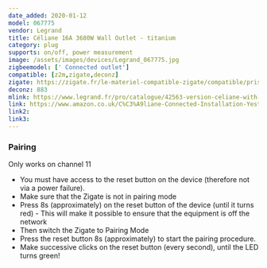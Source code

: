 ```yaml
---
date_added: 2020-01-12
model: 067775
vendor: Legrand
title: Céliane 16A 3680W Wall Outlet - titanium
category: plug
supports: on/off, power measurement
image: /assets/images/devices/Legrand_067775.jpg
zigbeemodel: [' Connected outlet']
compatible: [z2m,zigate,deconz]
zigate: https://zigate.fr/le-materiel-compatible-zigate/compatible/prisedecourantconnecteclianewithnetatmo16a3680w
deconz: 883
mlink: https://www.legrand.fr/pro/catalogue/42563-version-celiane-with-netatmo/prise-de-courant-connectee-celiane-with-netatmo-16a-3680w-connexion-par-bornes-automatiques-titane
link: https://www.amazon.co.uk/C%C3%A9liane-Connected-Installation-Yesterday-LEG67775/dp/B07G9Q6JQP
link2: 
link3: 
---
```

### Pairing
Only works on channel 11

- You must have access to the reset button on the device (therefore not via a power failure).
- Make sure that the Zigate is not in pairing mode
- Press 8s (approximately) on the reset button of the device (until it turns red) - This will make it possible to ensure that the equipment is off the network
- Then switch the Zigate to Pairing Mode
- Press the reset button 8s (approximately) to start the pairing procedure.
- Make successive clicks on the reset button (every second), until the LED turns green!